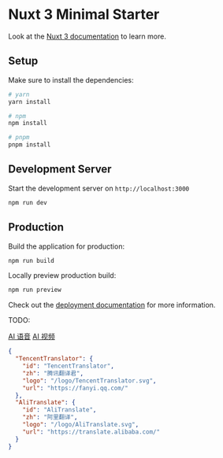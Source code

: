 # Nuxt 3 Minimal Starter

Look at the [Nuxt 3 documentation](https://nuxt.com/docs/getting-started/introduction) to learn more.

## Setup

Make sure to install the dependencies:

```bash
# yarn
yarn install

# npm
npm install

# pnpm
pnpm install
```

## Development Server

Start the development server on `http://localhost:3000`

```bash
npm run dev
```

## Production

Build the application for production:

```bash
npm run build
```

Locally preview production build:

```bash
npm run preview
```

Check out the [deployment documentation](https://nuxt.com/docs/getting-started/deployment) for more information.

TODO:

[AI 语音](https://murf.ai/)
[AI 视频](https://www.heygen.com/)

```json
{
  "TencentTranslator": {
    "id": "TencentTranslator",
    "zh": "腾讯翻译君",
    "logo": "/logo/TencentTranslator.svg",
    "url": "https://fanyi.qq.com/"
  },
  "AliTranslate": {
    "id": "AliTranslate",
    "zh": "阿里翻译",
    "logo": "/logo/AliTranslate.svg",
    "url": "https://translate.alibaba.com/"
  }
}
```
